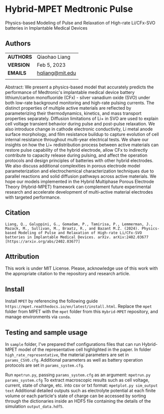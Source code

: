 # Hybrid-MPET Medtronic Pulse

Physics-based Modeling of Pulse and Relaxation of High-rate Li/CFx-SVO batteries in Implantable Medical Devices


## Authors
||                    |
| ------------- | ------------------------------ |
| **AUTHORS**      | Qiaohao Liang     |
| **VERSION**      | Feb 5, 2023     |
| **EMAILS**      | hqliang@mit.edu |
||                    |


Abstract:
We present a physics-based model that accurately predicts the performance of Medtronic's implantable medical device battery lithium/carbon monofluoride (CFx) - silver vanadium oxide (SVO) under both low-rate background monitoring and high-rate pulsing currents. The distinct properties of multiple active materials are reflected by parameterizing their thermodynamics, kinetics, and mass transport properties separately. Diffusion limitations of Li+ in SVO are used to explain cell voltage transient behavior during pulse and post-pulse relaxation. We also introduce change in cathode electronic conductivity, Li metal anode surface morphology, and film resistance buildup to capture evolution of cell internal resistance throughout multi-year electrical tests. We share our insights on how the Li+ redistribution process between active materials can restore pulse capability of the hybrid electrode, allow CFx to indirectly contribute to capacity release during pulsing, and affect the operation protocols and design principles of batteries with other hybrid electrodes. We also discuss additional complexities in porous electrode model parameterization and electrochemical characterization techniques due to parallel reactions and solid diffusion pathways across active materials. We hope our models implemented in the Hybrid Multiphase Porous Electrode Theory (Hybrid-MPET) framework can complement future experimental research and accelerate development of multi-active material electrodes with targeted performance.

## Citation 

`Liang, Q., Galuppini, G., Gomadam, P., Tamirisa, P., Lemmerman, J., Mazack, M., Sullivan, M., Braatz, R., and Bazant M.Z. (2024). Physics-based Modeling of Pulse and Relaxation of High-rate Li/CFx-SVO batteries in Implantable Medical Devices. arXiv. arXiv:2402.03677 [https://arxiv.org/abs/2402.03677]`


## Attribution
This work is under MIT License. Please, acknowledge use of this work with the appropriate citation to the repository and research article.

## Install
Install `MPET` by referencing the following guide `https://mpet.readthedocs.io/en/latest/install.html`. Replace the `mpet` folder from MPET with the `mpet` folder from this `Hybrid-MPET` repository, and manage environments via `conda`.

## Testing and sample usage
In `sample` folder, I've prepared thef configurations files that can run Hybrid-MPET model of the representative cell highlighted in the paper. In folder `high_rate_representative`, the material parameters are set in `params_CSVO.cfg`. Additional parameters as well as battery operation protocols are set in `params_system.cfg`.

Run `mpetrun.py`, passing `params_system.cfg` as an argument: `mpetrun.py params_system.cfg`
To extract macroscopic results such as cell voltage, current, state of charge, etc. into csv or txt format: `mpetplot.py sim_output text`
Additional detailed outputs such as electrolyte potential at each finite volume or each particle's state of charge can be accessed by sorting through the dictionaries inside an HDF5 file containing the details of the simulation `output_data.hdf5`.

